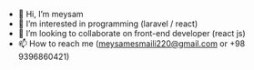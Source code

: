 - 👋 Hi, I’m  meysam
- 👀 I’m interested in programming (laravel / react)
- 💞️ I’m looking to collaborate on front-end developer (react js)
- 📫 How to reach me (meysamesmaili220@gmail.com or +98 9396860421)

<!---
meysam-Developer/meysam-Developer is a ✨ special ✨ repository because its `README.md` (this file) appears on your GitHub profile.
You can click the Preview link to take a look at your changes.
--->
